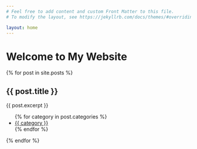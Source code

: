 ```yaml
---
# Feel free to add content and custom Front Matter to this file.
# To modify the layout, see https://jekyllrb.com/docs/themes/#overriding-theme-defaults

layout: home
---
```


<!DOCTYPE html>
<html>
<head>
    <title>Welcome to My Website</title>
</head>
<body>

<h1>Welcome to My Website</h1>

{% for post in site.posts %}
    <h2>{{ post.title }}</h2>
    <p>{{ post.excerpt }}</p>
    <ul>
        {% for category in post.categories %}
            <li><a href="/{{ category }}/">{{ category }}</a></li>
        {% endfor %}
    </ul>
{% endfor %}

</body>
</html>
